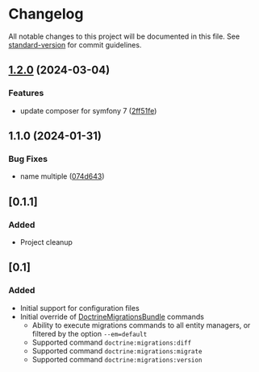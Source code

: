 # Changelog

All notable changes to this project will be documented in this file. See [standard-version](https://github.com/conventional-changelog/standard-version) for commit guidelines.

## [1.2.0](https://github.com/K3Progetti/multiple-database/compare/v1.1.0...v1.2.0) (2024-03-04)


### Features

* update composer for symfony 7 ([2ff51fe](https://github.com/K3Progetti/multiple-database/commit/2ff51fea52b39455ec02318556d96eda834e8e14))

## 1.1.0 (2024-01-31)


### Bug Fixes

* name multiple ([074d643](https://github.com/K3Progetti/multiple-database/commit/074d643c318b8f2e645150924a7564891ef613dd))

## [0.1.1]
### Added
- Project cleanup

## [0.1]
### Added
- Initial support for configuration files
- Initial override of [DoctrineMigrationsBundle](https://github.com/doctrine/DoctrineMigrationsBundle) commands
  - Ability to execute migrations commands to all entity managers, or filtered by the option `--em=default`
  - Supported command `doctrine:migrations:diff`
  - Supported command `doctrine:migrations:migrate`
  - Supported command `doctrine:migrations:version`